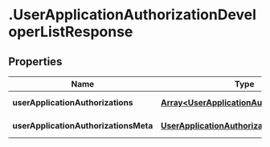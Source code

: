 # .UserApplicationAuthorizationDeveloperListResponse

## Properties

Name | Type | Description | Notes
------------ | ------------- | ------------- | -------------
**userApplicationAuthorizations** | [**Array&lt;UserApplicationAuthorizationData&gt;**](UserApplicationAuthorizationData.md) |  | [default to undefined]
**userApplicationAuthorizationsMeta** | [**UserApplicationAuthorizationMeta**](UserApplicationAuthorizationMeta.md) |  | [default to undefined]

